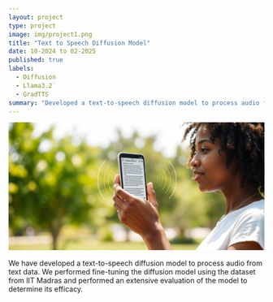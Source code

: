 ```yaml
---
layout: project
type: project
image: img/project1.png
title: "Text to Speech Diffusion Model"
date: 10-2024 to 02-2025
published: true
labels:
  - Diffusion
  - Llama3.2
  - GradTTS
summary: "Developed a text-to-speech diffusion model to process audio from text data. Fine-tuning the diffusion model using these datasets. Performing an extensive evaluation of the model to determine its efficacy, supervised by Dr. Mojtaba Nayyeri"
---
```


<img class="img-fluid" src="../img/text2speechBanner.png">

We have developed a text-to-speech diffusion model to process audio from text data. We performed fine-tuning the diffusion model using the dataset from IIT Madras and performed an extensive evaluation of the model to determine its efficacy.


